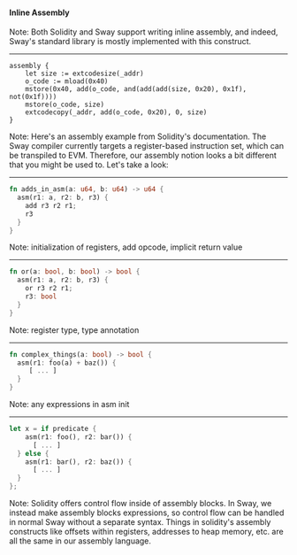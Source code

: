 #### Inline Assembly

Note: Both Solidity and Sway support writing inline assembly, and indeed, Sway's standard library is mostly implemented with this construct.

----
```solidity
assembly {
    let size := extcodesize(_addr)
    o_code := mload(0x40)
    mstore(0x40, add(o_code, and(add(add(size, 0x20), 0x1f), not(0x1f))))
    mstore(o_code, size)
    extcodecopy(_addr, add(o_code, 0x20), 0, size)
}
```
Note: Here's an assembly example from Solidity's documentation. The Sway compiler currently targets a register-based instruction set, which can be transpiled to EVM. Therefore, our assembly notion looks a bit different that you might be used to. Let's take a look:

----

```rust
fn adds_in_asm(a: u64, b: u64) -> u64 {
  asm(r1: a, r2: b, r3) {
    add r3 r2 r1; 
    r3
  }
}
```

Note: initialization of registers, add opcode, implicit return value

----

```rust
fn or(a: bool, b: bool) -> bool {
  asm(r1: a, r2: b, r3) {
    or r3 r2 r1; 
    r3: bool
  }
}
```

Note: register type, type annotation

----

```rust
fn complex_things(a: bool) -> bool {
  asm(r1: foo(a) + baz()) {
     [ ... ]
  }
}
```
Note: any expressions in asm init

----

```rust
let x = if predicate { 
    asm(r1: foo(), r2: bar()) {
      [ ... ]
  } else {
    asm(r1: bar(), r2: baz()) {
      [ ... ]
  }
};
```
Note: Solidity offers control flow inside of assembly blocks. In Sway, we instead make assembly blocks expressions,
so control flow can be handled in normal Sway without a separate syntax.
Things in solidity's assembly constructs like offsets within registers, addresses to heap memory, etc. are all the same in our assembly language.
